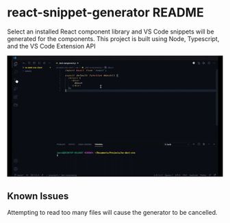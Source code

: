 # react-snippet-generator README

Select an installed React component library and VS Code snippets will be generated for the components. This project is built using Node, Typescript, and the VS Code Extension API

![Alt Text](./screenCapture.gif)

## Known Issues

Attempting to read too many files will cause the generator to be cancelled.
